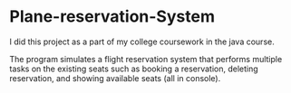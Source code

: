 # Plane-reservation-System


I did this project as a part of my college coursework in the java course.

The program simulates a flight reservation system that performs multiple tasks on the existing seats such as booking a reservation, deleting reservation, and showing available seats (all in console).
